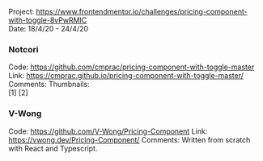 Project: https://www.frontendmentor.io/challenges/pricing-component-with-toggle-8vPwRMIC  
Date: 18/4/20 - 24/4/20

### Notcori 
Code: https://github.com/cmprac/pricing-component-with-toggle-master  
Link: https://cmprac.github.io/pricing-component-with-toggle-master/   
Comments: 
Thumbnails:  
[1] [2]

### V-Wong
Code: https://github.com/V-Wong/Pricing-Component
Link: https://vwong.dev/Pricing-Component/
Comments: Written from scratch with React and Typescript.
